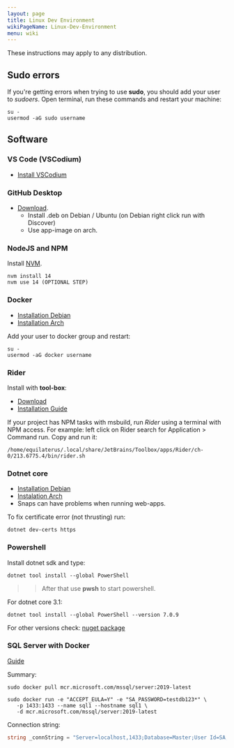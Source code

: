 ```yaml
---
layout: page
title: Linux Dev Environment
wikiPageName: Linux-Dev-Environment
menu: wiki
---
```


These instructions may apply to any distribution.

## Sudo errors

If you're getting errors when trying to use **sudo**, you should add your user to *sudoers*. Open terminal, run these commands and restart your machine:

```
su -
usermod -aG sudo username
```

## Software

### VS Code (VSCodium)

* [Install VSCodium](https://vscodium.com/#install)

### GitHub Desktop

* [Download](https://github.com/shiftkey/desktop/releases/tag/release-2.9.9-linux2). 
  * Install .deb on Debian / Ubuntu (on Debian right click run with Discover)
  * Use app-image on arch.

### NodeJS and NPM

Install [NVM](https://github.com/nvm-sh/nvm).

```
nvm install 14
nvm use 14 (OPTIONAL STEP)
```

### Docker

* [Installation Debian](https://docs.docker.com/engine/install/debian/)
* [Installation Arch](https://linuxhint.com/arch-linux-docker-tutorial/)

Add your user to docker group and restart:

```
su -
usermod -aG docker username
```

### Rider

Install with **tool-box**: 
  * [Download](https://www.jetbrains.com/toolbox-app/download/download-thanks.html?platform=linux)
  * [Installation Guide](https://www.jetbrains.com/help/rider/Installation_guide.html#toolbox)

If your project has NPM tasks with msbuild, run *Rider* using a terminal with NPM access. For example: left click on Rider search for Application > Command run. Copy and run it:
```
/home/equilaterus/.local/share/JetBrains/Toolbox/apps/Rider/ch-0/213.6775.4/bin/rider.sh
```

### Dotnet core

* [Installation Debian](https://docs.microsoft.com/en-us/dotnet/core/install/linux-debian)
* [Instalation Arch](https://wiki.archlinux.org/title/.NET#Installation)
* Snaps can have problems when running web-apps.

To fix certificate error (not thrusting) run:

```
dotnet dev-certs https
```

### Powershell

Install dotnet sdk and type:

```
dotnet tool install --global PowerShell
```

>> After that use **pwsh** to start powershell.

For dotnet core 3.1:

```
dotnet tool install --global PowerShell --version 7.0.9
```

For other versions check: [nuget package](https://www.nuget.org/packages/PowerShell/7.0.9)

### SQL Server with Docker

[Guide](https://docs.microsoft.com/en-us/sql/linux/quickstart-install-connect-docker?view=sql-server-ver15&pivots=cs1-bash)

Summary:

```
sudo docker pull mcr.microsoft.com/mssql/server:2019-latest

sudo docker run -e "ACCEPT_EULA=Y" -e "SA_PASSWORD=testdb123*" \
   -p 1433:1433 --name sql1 --hostname sql1 \
   -d mcr.microsoft.com/mssql/server:2019-latest
```

Connection string:

```csharp
string _connString = "Server=localhost,1433;Database=Master;User Id=SA;Password=testdb123*";
```


